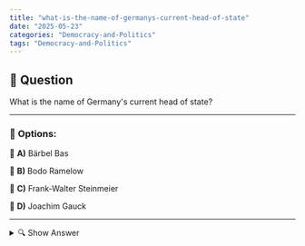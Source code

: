 ```yaml
---
title: "what-is-the-name-of-germanys-current-head-of-state"
date: "2025-05-23"
categories: "Democracy-and-Politics"
tags: "Democracy-and-Politics"
---
```


## 📌 **Question**

What is the name of Germany's current head of state?



---

### 📝 **Options:**

🔘 **A)** Bärbel Bas

🔘 **B)** Bodo Ramelow

🔘 **C)** Frank-Walter Steinmeier

🔘 **D)** Joachim Gauck

---

<details>
  <summary>🔍 Show Answer</summary>

  <p>
💡  <b>Correct Answer:</b>  c
  </p>
  <p>
    📖<b>Explanation:</b>
    
  </p>
</details>
